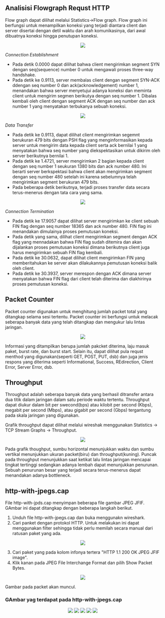 ## Analisisi Flowgraph Requst HTTP
Flow graph dapat dilihat melalui Statistics->Flow graph. Flow graph ini berfungsi untuk menampilkan koneksi yang terjadi diantara client dan server disertai dengan detil waktu dan arah komunikasinya, dari awal dibuatnya koneksi hingga penutupan koneksi.
<p align="center">
<img src="../assets/flowgraph1.png">
</p>

*Connection Establishment*
- Pada detik 0.0000 dapat dilihat bahwa client mengirimkan segment SYN dengan seq(sequence) number 0 untuk mengawali proses three-way handshake.
- Pada detik ke 0.9113, server membalas client dengan segment SYN-ACK ddengan seq number 0 dan ack(acknowledgement) number 1, menandakan bahwa server menyetujui adanya koneksi dan meminta client untuk mengirim segmen berikutya dengan seq number 1. Dibalas kembali oleh client dengan segment ACK dengan seq number dan ack number 1 yang menyatakan terbukanya sebuah koneksi.

<p align="center">
<img src="../assets/flowgraph2.png">
</p>

*Data Transfer*
- Pada detik ke 0.9113, dapat dilihat client mengirimkan segemnt berukuran 479 bits dengan PSH flag yang menginformasikan kepada server untuk mengirim data kepada client serta ack bernilai 1 yang menyatakan bahwa seq number yang diekspektasikan untuk dikirim oleh server berikutnya bernilai 1.
- Pada detik ke 1.4721, server mengirimkan 2 bagian kepada client dengan seq number 1 seukuran 1380 bits dan ack number 480. Ini berarti server berkspektasi bahwa client akan mengirimkan segment dengan seq number 480 setelah ini karena sebelumnya telah mengirimkan segment berukuran 479 bits.
- Pada beberapa detik berikutnya, terjadi proses transfer data secara terus-menerus dengan tata cara yang sama.

<p align="center">
<img src="../assets/flowgraph3.png">
</p>

*Connection Termination*
- Pada detik ke 17.9057 dapat dilihat server mengirimkan ke client sebuah FIN flag dengan seq number 18365 dan ack number 480. FIN flag ini menandakan dimulainya proses pemutusan koneksi.
- Pada detik yang sama, dilihat client mengirimkan segment dengan ACK flag yang mennadakan bahwa FIN flag sudah ditemira dan akan dijalankan proses pemutusan koneksi dimana berikutnya client juga harus mengirimkan sebuah FIN flag kembali.
- Pada detik ke 30.0632, dapat dilihat client mengirimkan FIN yang memberitahukan ke server akan dilakukannya pemutusan koneksi balik oleh client.
- Pada detik ke 30.3937, server merespon dengan ACK dimana server menyatakan bahwa FIN flag dari client telah diterima dan diakhirinya proses pemutusan koneksi.

## Packet Counter
Packet counter digunakan untuk menghitung jumlah packet total yang ditangkap selama sesi tertentu. Packet counter ini berfungsi untuk melacak seberapa banyak data yang telah ditangkap dan mengukur lalu lintas jaringan. 
<p align="center">
<img src="../assets/packetcounter.png">
</p>

Informasi yang ditampilkan berupa jumlah pakcket diterima, laju masuk paket, burst rate, dan burst start. Selain itu, dapat dilihat pula requst menthod yang digunakan(seperti GET, POST, PUT, dsb) dan juga jenis respons yang diterima seperti Informational, Success, REdirection, Client Error, Server Error, dsb.

## Throughput
Throughput adalah seberapa banyak data yang berhasil ditransfer antara dua titik dalam jaringan dalam satu periode waktu tertentu. Throughput dapat diukur dalam bit per swecond(bps) atau kilobit per second (Kbps), megabit per second (Mbps), atau gigabit per second (Gbps) tergantung pada skala jaringan yang digunakan.

Grafik throughput dapat dilihat melalui wireshak menggunakan Statistics -> TCP Stream Graphs -> Throughput.
<p align="center">
<img src="../assets/throughput.png">
</p>

Pada grafik thoughput, sumbu horizontal menunjukkan waktu dan sumbu vertikal menunjukkan ukuran packet(biru) dan throughput(kuning). Puncak pada throughput menunjukkan saat ketikat lalu lintas jaringan mencapai tingkat tertinggi sedangkan adanya lembah dapat menunjukkan penurunan. Sebuah penurunan besar yang terjadi secara terus-menerus dapat menandakan adanya bottleneck.

## http-with-jpegs.cap
File http-with-jpds.cap menyimpan beberapa file gambar JPEG JFIF. GAmbar ini dapat ditangkap dengan beberapa langkah berikut.
1. Unduh file http-with-jpegs.cap dan buka menggunakn wireshark.
2. Cari panket dengan protokol HTTP. Untuk melakukan ini dapat menggunakan filter sehingga tidak perlu memilah secara manual dari ratusan paket yang ada.
<p align="center">
<img src="../assets/http-search.png">
</p>

3. Cari paket yang pada kolom infonya tertera "HTTP 1.1 200 OK JPEG JFIF image".
4. Klik kanan pada JPEG File Interchange Format dan pilih Show Packet Bytes.
<p align="center">
<img src="../assets/show-packet-bytes.png">
</p>
Gambar pada packet akan muncul.

### GAmbar yag terdapat pada http-with-jpegs.cap
<p align="center">
<img src="../assets/jpeg1.png">
<img src="../assets/jpeg2.png">
<img src="../assets/jpeg3.png">
<img src="../assets/jpeg4.png">
<img src="../assets/jpeg5.png">
</p>
